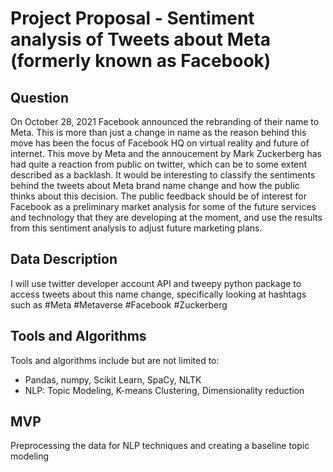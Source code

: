 # Project Proposal - Sentiment analysis of Tweets about Meta (formerly known as Facebook)

## Question
On October 28, 2021 Facebook announced the rebranding of their name to Meta. This is more than just a change in name as the reason behind this move has been the focus of Facebook HQ on virtual reality and future of internet. 
This move by Meta and the annoucement by Mark Zuckerberg has had quite a reaction from public on twitter, which can be to some extent described as a backlash. It would be interesting to classify the sentiments behind the tweets about Meta brand name change and how the public thinks about this decision. The public feedback should be of interest for Facebook as a preliminary market analysis for some of the future services and technology that they are developing at the moment, and use the results from this sentiment analysis to adjust future marketing plans.

## Data Description
I will use twitter developer account API and tweepy python package to access tweets about this name change, specifically looking at hashtags such as #Meta #Metaverse #Facebook #Zuckerberg

## Tools and Algorithms
Tools and algorithms include but are not limited to:
- Pandas, numpy, Scikit Learn, SpaCy, NLTK
- NLP: Topic Modeling, K-means Clustering, Dimensionality reduction

## MVP
Preprocessing the data for NLP techniques and creating a baseline topic modeling
